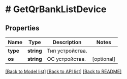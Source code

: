 # # GetQrBankListDevice

## Properties

Name | Type | Description | Notes
------------ | ------------- | ------------- | -------------
**type** | **string** | Тип устройства. |
**os** | **string** | ОС устройства. | [optional]

[[Back to Model list]](../../README.md#models) [[Back to API list]](../../README.md#endpoints) [[Back to README]](../../README.md)
